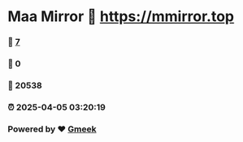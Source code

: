 # Maa Mirror :link: https://mmirror.top 
### :page_facing_up: [7](https://mmirror.top/tag.html) 
### :speech_balloon: 0 
### :hibiscus: 20538 
### :alarm_clock: 2025-04-05 03:20:19 
### Powered by :heart: [Gmeek](https://github.com/Meekdai/Gmeek)
